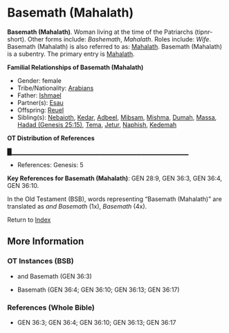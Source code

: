 # Basemath (Mahalath)
**Basemath (Mahalath)**. 
Woman living at the time of the Patriarchs (tipnr-short). 
Other forms include: 
*Bashemath*, *Mahalath*. 
Roles include: 
_Wife_. 
Basemath (Mahalath) is also referred to as: 
[Mahalath](Mahalath.md). 
Basemath (Mahalath) is a subentry. The primary entry is 
[Mahalath](Mahalath.md). 




**Familial Relationships of Basemath (Mahalath)**


* Gender: female
* Tribe/Nationality: [Arabians](../../../groups/md/acai/Arabia.md)
* Father: [Ishmael](Ishmael.md)
* Partner(s): [Esau](Esau.md)
* Offspring: [Reuel](Reuel.3.md)
* Sibling(s): [Nebaioth](Nebaioth.md), [Kedar](Kedar.md), [Adbeel](Adbeel.md), [Mibsam](Mibsam.md), [Mishma](Mishma.md), [Dumah](Dumah.md), [Massa](Massa.md), [Hadad (Genesis 25:15)](Hadad.4.md), [Tema](Tema.md), [Jetur](Jetur.md), [Naphish](Naphish.md), [Kedemah](Kedemah.md)


**OT Distribution of References**

█▁▁▁▁▁▁▁▁▁▁▁▁▁▁▁▁▁▁▁▁▁▁▁▁▁▁▁▁▁▁▁▁▁▁▁▁▁▁
* References: Genesis: 5



**Key References for Basemath (Mahalath)**: 
GEN 28:9, GEN 36:3, GEN 36:4, GEN 36:10. 


In the Old Testament (BSB), words representing “Basemath (Mahalath)” are translated as 
*and Basemath* (1x), *Basemath* (4x). 




Return to [Index](00-Index.md)

## More Information

### OT Instances (BSB)

* and Basemath (GEN 36:3)

* Basemath (GEN 36:4; GEN 36:10; GEN 36:13; GEN 36:17)



### References (Whole Bible)

* GEN 36:3; GEN 36:4; GEN 36:10; GEN 36:13; GEN 36:17



